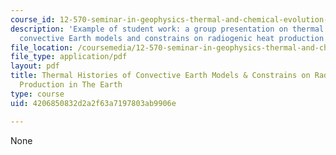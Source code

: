```yaml
---
course_id: 12-570-seminar-in-geophysics-thermal-and-chemical-evolution-of-the-earth-spring-2005
description: 'Example of student work: a group presentation on thermal histories of
  convective Earth models and constrains on radiogenic heat production in the Earth.'
file_location: /coursemedia/12-570-seminar-in-geophysics-thermal-and-chemical-evolution-of-the-earth-spring-2005/4206850832d2a2f63a7197803ab9906e_150205_group2.pdf
file_type: application/pdf
layout: pdf
title: Thermal Histories of Convective Earth Models & Constrains on Radiogenic Heat
  Production in The Earth
type: course
uid: 4206850832d2a2f63a7197803ab9906e

---
```

None
